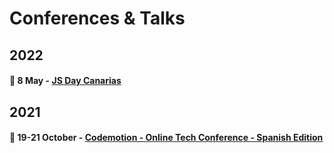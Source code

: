 # Conferences & Talks

## 2022

#### 📅  8 May - [JS Day Canarias](/canariasjs-css-variables)

## 2021

#### 📅  19-21 October - [Codemotion - Online Tech Conference - Spanish Edition](/codemotion-web-speech)